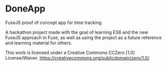 # DoneApp
FuseJS proof of concept app for time tracking

A hackathon project made with the goal of learning ES6 and the new FuseJS approach in Fuse,
as well as using the project as a future reference and learning material for others.

This work is licensed under a Creative Commons CCZero [1.0] License/Waiver.
https://creativecommons.org/publicdomain/zero/1.0/
